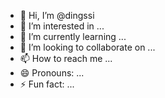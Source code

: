 - 👋 Hi, I’m @dingssi
- 👀 I’m interested in ...
- 🌱 I’m currently learning ...
- 💞️ I’m looking to collaborate on ...
- 📫 How to reach me ...
- 😄 Pronouns: ...
- ⚡ Fun fact: ...

<!---
dingssi/dingssi is a ✨ special ✨ repository because its `README.md` (this file) appears on your GitHub profile.
You can click the Preview link to take a look at your changes.
--->
